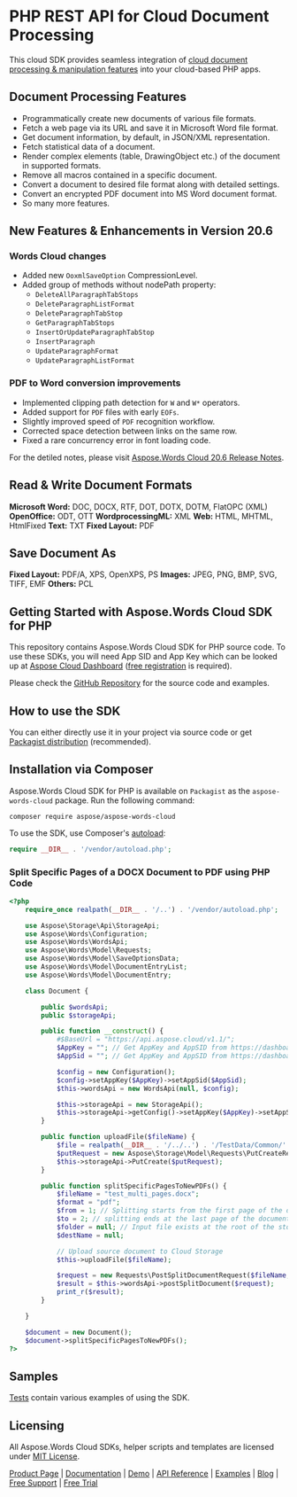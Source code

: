 # PHP REST API for Cloud Document Processing

This cloud SDK provides seamless integration of [cloud document processing & manipulation features](https://products.aspose.cloud/words/net) into your cloud-based PHP apps.

## Document Processing Features

- Programmatically create new documents of various file formats.
- Fetch a web page via its URL and save it in Microsoft Word file format.
- Get document information, by default, in JSON/XML representation.
- Fetch statistical data of a document.
- Render complex elements (table, DrawingObject etc.) of the document in supported formats.
- Remove all macros contained in a specific document.
- Convert a document to desired file format along with detailed settings.
- Convert an encrypted PDF document into MS Word document format.
- So many more features.

## New Features & Enhancements in Version 20.6

### Words Cloud changes

- Added new `OoxmlSaveOption` CompressionLevel.
- Added group of methods without nodePath property:
  - `DeleteAllParagraphTabStops`
  - `DeleteParagraphListFormat`
  - `DeleteParagraphTabStop`
  - `GetParagraphTabStops`
  - `InsertOrUpdateParagraphTabStop`
  - `InsertParagraph`
  - `UpdateParagraphFormat`
  - `UpdateParagraphListFormat`

### PDF to Word conversion improvements

- Implemented clipping path detection for `W` and `W*` operators.
- Added support for `PDF` files with early `EOFs`.
- Slightly improved speed of `PDF` recognition workflow.
- Corrected space detection between links on the same row.
- Fixed a rare concurrency error in font loading code.

For the detiled notes, please visit [Aspose.Words Cloud 20.6 Release Notes](https://docs.aspose.cloud/display/wordscloud/Aspose.Words+Cloud+20.6+Release+Notes).

## Read & Write Document Formats

**Microsoft Word:** DOC, DOCX, RTF, DOT, DOTX, DOTM, FlatOPC (XML)
**OpenOffice:** ODT, OTT
**WordprocessingML:** XML
**Web:** HTML, MHTML, HtmlFixed
**Text:** TXT
**Fixed Layout:** PDF

## Save Document As

**Fixed Layout:** PDF/A, XPS, OpenXPS, PS
**Images:** JPEG, PNG, BMP, SVG, TIFF, EMF
**Others:** PCL

## Getting Started with Aspose.Words Cloud SDK for PHP

This repository contains Aspose.Words Cloud SDK for PHP source code. To use these SDKs, you will need App SID and App Key which can be looked up at [Aspose Cloud Dashboard](https://dashboard.aspose.cloud/#/apps) ([free registration](https://id.containerize.com/signup?clientId=prod.discourse.aspose&redirectUrl=https://forum.aspose.cloud/session/sso) is required).

Please check the [GitHub Repository](https://github.com/aspose-words-cloud/aspose-words-cloud-php) for the source code and examples.

## How to use the SDK

You can either directly use it in your project via source code or get [Packagist distribution](https://packagist.org/packages/aspose/aspose-words-cloud) (recommended).

## Installation via Composer

Aspose.Words Cloud SDK for PHP is available on `Packagist` as the `aspose-words-cloud` package. Run the following command:

```console
composer require aspose/aspose-words-cloud
```

To use the SDK, use Composer's [autoload](https://getcomposer.org/doc/00-intro.md#autoloading):

```php
require __DIR__ . '/vendor/autoload.php';
```

### Split Specific Pages of a DOCX Document to PDF using PHP Code

```php
<?php
    require_once realpath(__DIR__ . '/..') . '/vendor/autoload.php';

    use Aspose\Storage\Api\StorageApi;
    use Aspose\Words\Configuration;
    use Aspose\Words\WordsApi;
    use Aspose\Words\Model\Requests;
    use Aspose\Words\Model\SaveOptionsData;
    use Aspose\Words\Model\DocumentEntryList;
    use Aspose\Words\Model\DocumentEntry;

    class Document {

        public $wordsApi;
        public $storageApi;

        public function __construct() {
            #$BaseUrl = "https://api.aspose.cloud/v1.1/";
            $AppKey = ""; // Get AppKey and AppSID from https://dashboard.aspose.cloud/
            $AppSid = ""; // Get AppKey and AppSID from https://dashboard.aspose.cloud/

            $config = new Configuration();
            $config->setAppKey($AppKey)->setAppSid($AppSid);
            $this->wordsApi = new WordsApi(null, $config);

            $this->storageApi = new StorageApi();
            $this->storageApi->getConfig()->setAppKey($AppKey)->setAppSid($AppSid);//->setHost($BaseUrl);
        }

        public function uploadFile($fileName) {
            $file = realpath(__DIR__ . '/../..') . '/TestData/Common/' . $fileName;
            $putRequest = new Aspose\Storage\Model\Requests\PutCreateRequest($fileName, $file);
            $this->storageApi->PutCreate($putRequest);
        }

        public function splitSpecificPagesToNewPDFs() {
            $fileName = "test_multi_pages.docx";
            $format = "pdf";
            $from = 1; // Splitting starts from the first page of the document
            $to = 2; // splitting ends at the last page of the document
            $folder = null; // Input file exists at the root of the storage
            $destName = null;

            // Upload source document to Cloud Storage
            $this->uploadFile($fileName);

            $request = new Requests\PostSplitDocumentRequest($fileName, $folder, null, null, null, $destName, $format, $from, $to);
            $result = $this->wordsApi->postSplitDocument($request);
            print_r($result);
        }

    }

    $document = new Document();
    $document->splitSpecificPagesToNewPDFs();
?>
```

## Samples

[Tests](https://github.com/aspose-words-cloud/aspose-words-cloud-php/blob/HEAD/tests/Aspose/Words) contain various examples of using the SDK.

## Licensing

All Aspose.Words Cloud SDKs, helper scripts and templates are licensed under [MIT License](https://github.com/aspose-words-cloud/aspose-words-cloud-php/blob/master/LICENSE).

[Product Page](https://products.aspose.cloud/words/php) | [Documentation](https://docs.aspose.cloud/display/wordscloud/Home) | [Demo](https://products.aspose.app/words/family) | [API Reference](https://apireference.aspose.cloud/words/) | [Examples](https://github.com/aspose-words-cloud/aspose-words-cloud-php) | [Blog](https://blog.aspose.cloud/category/words/) | [Free Support](https://forum.aspose.cloud/c/words) | [Free Trial](https://dashboard.aspose.cloud/#/apps)
